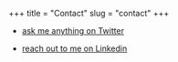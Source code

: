 +++
title = "Contact"
slug = "contact"
+++


* [ask me anything on Twitter](https://twitter.com/femrtnz)

* [reach out to me on Linkedin](https://www.linkedin.com/in/femrtnz/)

